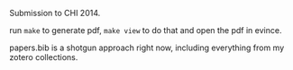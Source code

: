 Submission to CHI 2014.

run ```make``` to generate pdf, ```make view``` to do that and open the pdf in evince.

papers.bib is a shotgun approach right now, including everything from my zotero collections.
